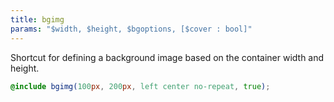 ```yaml
---
title: bgimg
params: "$width, $height, $bgoptions, [$cover : bool]"
---
```


Shortcut for defining a background image based on the container width and height.

```scss
@include bgimg(100px, 200px, left center no-repeat, true);
```